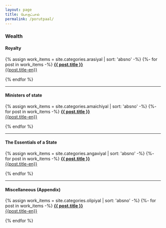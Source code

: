```yaml
---
layout: page
title: பொருட்பால்
permalink: /porutpaal/
---
```

### Wealth

#### Royalty

{% assign work_items = site.categories.arasiyal | sort: 'absno' -%}
{%- for post in work_items -%}
[**{{ post.title }}**]({{post.url}})<br>
[{{post.title-en}}]({{post.url}})

{% endfor %}
****

####  Ministers of state

{% assign work_items = site.categories.amaichiyal | sort: 'absno' -%}
{%- for post in work_items -%}
[**{{ post.title }}**]({{post.url}})<br>
[{{post.title-en}}]({{post.url}})

{% endfor %}
****

#### The Essentials of a State

{% assign work_items = site.categories.angaviyal | sort: 'absno' -%}
{%- for post in work_items -%}
[**{{ post.title }}**]({{post.url}})<br>
[{{post.title-en}}]({{post.url}})

{% endfor %}
****

#### Miscellaneous (Appendix)

{% assign work_items = site.categories.olipiyal | sort: 'absno' -%}
{%- for post in work_items -%}
[**{{ post.title }}**]({{post.url}})<br>
[{{post.title-en}}]({{post.url}})

{% endfor %}

